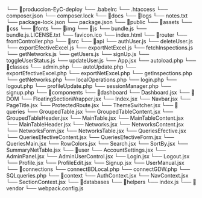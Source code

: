 
└── 📁produccion-EyC-deploy
    └── .babelrc
    └── .htaccess
    └── composer.json
    └── composer.lock
    └── 📁docs
    └── 📁logs
    └── notes.txt
    └── package-lock.json
    └── package.json
    └── 📁public
        └── 📁assets
            └── 📁css
            └── 📁fonts
            └── 📁img
            └── 📁js
                └── bundle.js
                └── bundle.js.LICENSE.txt
        └── favicon.ico
        └── index.html
        └── 📁router
            └── frontController.php
    └── 📁src
        └── 📁api
            └── authUser.js
            └── deleteUser.js
            └── exportEfectiveExcel.js
            └── exportNetExcel.js
            └── fetchInspections.js
            └── getNetworks.js
            └── getUsers.js
            └── signUp.js
            └── toggleUserStatus.js
            └── updateUser.js
        └── App.jsx
        └── autoload.php
        └── 📁classes
            └── admin.php
            └── autoUpdate.php
            └── exportEfectiveExcel.php
            └── exportNetExcel.php
            └── getInspections.php
            └── getNetworks.php
            └── localOperations.php
            └── login.php
            └── logout.php
            └── profileUpdate.php
            └── sessionManager.php
            └── signup.php
        └── 📁components
            └── 📁dashboard
                └── Dashboard.jsx
            └── 📁DOM
                └── FloatingSectionWrapper.jsx
                └── Index.jsx
                └── Navbar.jsx
                └── PageTitle.jsx
                └── ProtectedRoute.jsx
                └── ThemeSwitcher.jsx
            └── 📁queries
                └── GroupedTable.jsx
                └── GroupedTableContent.jsx
                └── GroupedTableHeader.jsx
                └── MainTable.jsx
                └── MainTableContent.jsx
                └── MainTableHeader.jsx
                └── Networks.jsx
                └── NetworksContent.jsx
                └── NetworksForm.jsx
                └── NetworksTable.jsx
                └── QueriesEfective.jsx
                └── QueriesEfectiveContent.jsx
                └── QueriesEfectiveForm.jsx
                └── QueriesMain.jsx
                └── RowColors.jsx
                └── Search.jsx
                └── SortBy.jsx
                └── SummaryNetTable.jsx
            └── 📁user
                └── AccountSettings.jsx
                └── AdminPanel.jsx
                └── AdminUserControl.jsx
                └── Login.jsx
                └── Logout.jsx
                └── Profile.jsx
                └── ProfileEdit.jsx
                └── Signup.jsx
                └── UserManual.jsx
        └── 📁connections
            └── connectBDLocal.php
            └── connectGDW.php
            └── SQLqueries.php
        └── 📁context
            └── AuthContext.jsx
            └── NavContext.jsx
            └── SectionContext.jsx
        └── 📁databases
        └── 📁helpers
        └── index.js
    └── 📁vendor
    └── webpack.config.js